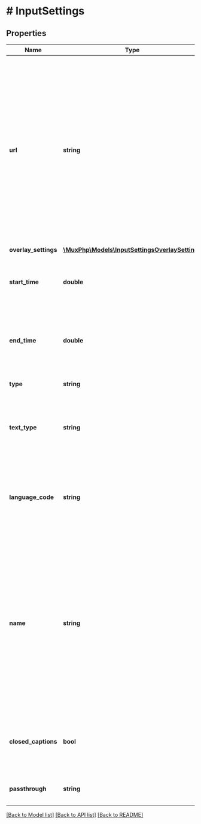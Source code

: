 # # InputSettings

## Properties

Name | Type | Description | Notes
------------ | ------------- | ------------- | -------------
**url** | **string** | The web address of the file that Mux should download and use. * For subtitles text tracks, the url is the location of subtitle/captions file. Mux supports [SubRip Text (SRT)](https://en.wikipedia.org/wiki/SubRip) and [Web Video Text Tracks](https://www.w3.org/TR/webvtt1/) format for ingesting Subtitles and Closed Captions. * For Watermarking or Overlay, the url is the location of the watermark image. * When creating clips from existing Mux assets, the url is defined with &#x60;mux://assets/{asset_id}&#x60; template where &#x60;asset_id&#x60; is the Asset Identifier for creating the clip from. | [optional] 
**overlay_settings** | [**\MuxPhp\Models\InputSettingsOverlaySettings**](InputSettingsOverlaySettings.md) |  | [optional] 
**start_time** | **double** | The time offset in seconds from the beginning of the video indicating the clip&#39;s starting marker. The default value is 0 when not included. | [optional] 
**end_time** | **double** | The time offset in seconds from the beginning of the video, indicating the clip&#39;s ending marker. The default value is the duration of the video when not included. | [optional] 
**type** | **string** | This parameter is required for the &#x60;text&#x60; track type. | [optional] 
**text_type** | **string** | Type of text track. This parameter only supports subtitles value. For more information on Subtitles / Closed Captions, [see this blog post](https://mux.com/blog/subtitles-captions-webvtt-hls-and-those-magic-flags/). This parameter is required for &#x60;text&#x60; track type. | [optional] 
**language_code** | **string** | The language code value must be a valid [BCP 47](https://tools.ietf.org/html/bcp47) specification compliant value. For example, en for English or en-US for the US version of English. This parameter is required for text type and subtitles text type track. | [optional] 
**name** | **string** | The name of the track containing a human-readable description. This value must be unique across all text type and subtitles &#x60;text&#x60; type tracks. The hls manifest will associate a subtitle text track with this value. For example, the value should be \&quot;English\&quot; for subtitles text track with language_code as en. This optional parameter should be used only for &#x60;text&#x60; type and subtitles &#x60;text&#x60; type track. If this parameter is not included, Mux will auto-populate based on the &#x60;input[].language_code&#x60; value. | [optional] 
**closed_captions** | **bool** | Indicates the track provides Subtitles for the Deaf or Hard-of-hearing (SDH). This optional parameter should be used for &#x60;text&#x60; type and subtitles &#x60;text&#x60; type tracks. | [optional] 
**passthrough** | **string** | This optional parameter should be used for &#x60;text&#x60; type and subtitles &#x60;text&#x60; type tracks. | [optional] 

[[Back to Model list]](../../README.md#documentation-for-models) [[Back to API list]](../../README.md#documentation-for-api-endpoints) [[Back to README]](../../README.md)


